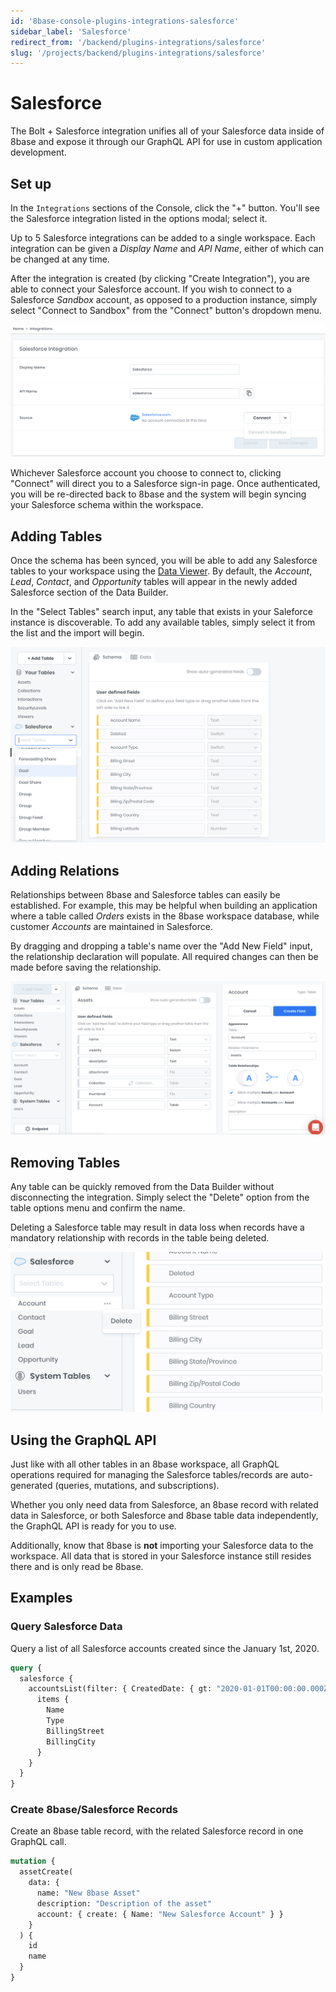 ```yaml
---
id: '8base-console-plugins-integrations-salesforce'
sidebar_label: 'Salesforce'
redirect_from: '/backend/plugins-integrations/salesforce'
slug: '/projects/backend/plugins-integrations/salesforce'
---
```


# Salesforce

The Bolt + Salesforce integration unifies all of your Salesforce data inside of 8base and expose it through our GraphQL API for use in custom application development.

## Set up

In the `Integrations` sections of the Console, click the "+" button. You'll see the Salesforce integration listed in the options modal; select it.

Up to 5 Salesforce integrations can be added to a single workspace. Each integration can be given a _Display Name_ and _API Name_, either of which can be changed at any time.

After the integration is created (by clicking "Create Integration"), you are able to connect your Salesforce account. If you wish to connect to a Salesforce _Sandbox_ account, as opposed to a production instance, simply select "Connect to Sandbox" from the "Connect" button's dropdown menu.

![Connect Salesforce account to 8base workspace](./images/connect-salesforce-instance.png)

Whichever Salesforce account you choose to connect to, clicking "Connect" will direct you to a Salesforce sign-in page. Once authenticated, you will be re-directed back to 8base and the system will begin syncing your Salesforce schema within the workspace.

## Adding Tables

Once the schema has been synced, you will be able to add any Salesforce tables to your workspace using the [Data Viewer](/docs/8base-console/platform-tools/data-viewer). By default, the _Account_, _Lead_, _Contact_, and _Opportunity_ tables will appear in the newly added Salesforce section of the Data Builder.

In the "Select Tables" search input, any table that exists in your Saleforce instance is discoverable. To add any available tables, simply select it from the list and the import will begin.

![Adding Salesforce tables to 8base workspace](./images/adding-sf-tables.png)

## Adding Relations

Relationships between 8base and Salesforce tables can easily be established. For example, this may be helpful when building an application where a table called _Orders_ exists in the 8base workspace database, while customer _Accounts_ are maintained in Salesforce.

By dragging and dropping a table's name over the "Add New Field" input, the relationship declaration will populate. All required changes can then be made before saving the relationship.

![Adding Salesforce relations to 8base tables](./images/salesforce-relations-8base.png)

## Removing Tables

Any table can be quickly removed from the Data Builder without disconnecting the integration. Simply select the "Delete" option from the table options menu and confirm the name.

Deleting a Salesforce table may result in data loss when records have a mandatory relationship with records in the table being deleted.

![Delete Salesforce tables from 8base workspace](./images/delete-sf-table.png)

## Using the GraphQL API

Just like with all other tables in an 8base workspace, all GraphQL operations required for managing the Salesforce tables/records are auto-generated (queries, mutations, and subscriptions).

Whether you only need data from Salesforce, an 8base record with related data in Salesforce, or both Salesforce and 8base table data independently, the GraphQL API is ready for you to use.

Additionally, know that 8base is **not** importing your Salesforce data to the workspace. All data that is stored in your Salesforce instance still resides there and is only read be 8base.

## Examples

### Query Salesforce Data

Query a list of all Salesforce accounts created since the January 1st, 2020.

```graphql
query {
  salesforce {
    accountsList(filter: { CreatedDate: { gt: "2020-01-01T00:00:00.000Z" } }) {
      items {
        Name
        Type
        BillingStreet
        BillingCity
      }
    }
  }
}
```

### Create 8base/Salesforce Records

Create an 8base table record, with the related Salesforce record in one GraphQL call.

```graphql
mutation {
  assetCreate(
    data: {
      name: "New 8base Asset"
      description: "Description of the asset"
      account: { create: { Name: "New Salesforce Account" } }
    }
  ) {
    id
    name
  }
}
```
